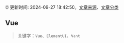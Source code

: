 :alarm_clock: 更新时间: 2024-09-27 18:42:50。[文章来源](/README.md)、[文章分类](/TAGS.md)

## Vue


> 关键字：`Vue`、`ElementUI`、`Vant`



